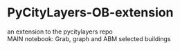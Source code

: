 # PyCityLayers-OB-extension <br>
an extension to the pycitylayers repo <br>
MAIN notebook: Grab, graph and ABM selected buildings <br>

